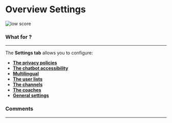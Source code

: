 # Overview Settings

<div class="image_center">
  <img :src="$withBase('/assets/img/virtual-agent-studio/settings/settingsSetting.png')" alt="low score">
</div>

### What for ?
---
The **Settings tab** allows you to configure:

-   [**The privacy policies**](/documentation/virtual-agent-studio/chatbot/settings/privacy.html)
-   [**The chatbot accessibility**](/documentation/virtual-agent-studio/chatbot/settings/chatbot.html) 
-   [**Multilingual**](/documentation/virtual-agent-studio/chatbot/settings/multilingual.html)
-   [**The user lists**](/documentation/virtual-agent-studio/chatbot/settings/user_list.html)
-   [**The channels**](/documentation/virtual-agent-studio/chatbot/settings/channels.html)
-   [**The coaches**](/documentation/virtual-agent-studio/chatbot/settings/coach.html)
-   [**General settings**](/documentation/virtual-agent-studio/chatbot/settings/settings.html)


### Comments
---

<Commentaire />
